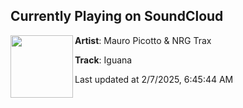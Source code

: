 ## Currently Playing on SoundCloud

[<img align="left" width="100" src="https://i1.sndcdn.com/artworks-Y25P4ti0wWJw-0-t500x500.png">](https://soundcloud.com/mauro_picotto/iguana-3)

**Artist**: Mauro Picotto & NRG Trax 

**Track**: Iguana

Last updated at 2/7/2025, 6:45:44 AM
